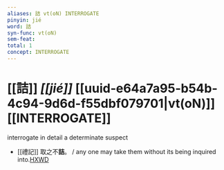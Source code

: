 ```yaml
---
aliases: 詰 vt(oN) INTERROGATE
pinyin: jié
word: 詰
syn-func: vt(oN)
sem-feat: 
total: 1
concept: INTERROGATE 
---
```

# [[詰]] *[[jié]]*  [[uuid-e64a7a95-b54b-4c94-9d6d-f55dbf079701|vt(oN)]] [[INTERROGATE]]
interrogate in detail a determinate suspect
 - [[禮記]] 取之不**詰**。 / any one may take them without its being inquired into.[HXWD](https://hxwd.org/textview.html?location=KR1d0052_tls_006-118a.5)